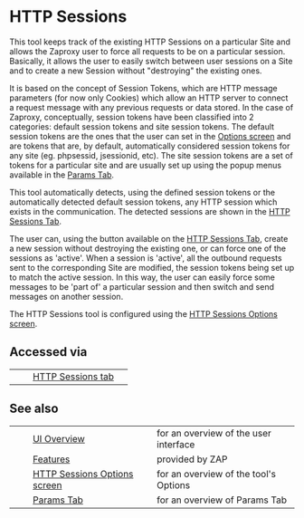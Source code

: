 # HTTP Sessions #

This tool keeps track of the existing HTTP Sessions on a particular Site and allows the Zaproxy user to force all requests to be on a particular session. Basically, it allows the user to easily switch between user sessions on a Site and to create a new Session without "destroying" the existing ones.

It is based on the concept of Session Tokens, which are HTTP message parameters (for now only Cookies) which allow an HTTP server to connect a request message with any previous requests or data stored. In the case of Zaproxy, conceptually, session tokens have been classified into 2 categories: default session tokens and site session tokens. The default session tokens are the ones that the user can set in the [Options screen][] and are tokens that are, by default, automatically considered session tokens for any site (eg. phpsessid, jsessionid, etc). The site session tokens are a set of tokens for a particular site and are usually set up using the popup menus available in the [Params Tab][].

This tool automatically detects, using the defined session tokens or the automatically detected default session tokens, any HTTP session which exists in the communication. The detected sessions are shown in the [HTTP Sessions Tab][].

The user can, using the button available on the [HTTP Sessions Tab][], create a new session without destroying the existing one, or can force one of the sessions as 'active'. When a session is 'active', all the outbound requests sent to the corresponding Site are modified, the session tokens being set up to match the active session. In this way, the user can easily force some messages to be 'part of' a particular session and then switch and send messages on another session.

The HTTP Sessions tool is configured using the [HTTP Sessions Options screen][Options screen].

## Accessed via ##

<table> 
 <tbody>
  <tr> 
   <td>&nbsp;&nbsp;&nbsp;&nbsp;</td> 
   <td><a href="HelpUiTabsHttpsessions" rel="nofollow">HTTP Sessions tab</a></td> 
   <td></td> 
  </tr> 
 </tbody>
</table>

## See also ##

<table> 
 <tbody>
  <tr> 
   <td>&nbsp;&nbsp;&nbsp;&nbsp;</td> 
   <td><a href="HelpUiOverview" rel="nofollow">UI Overview</a></td> 
   <td>for an overview of the user interface</td> 
  </tr> 
  <tr> 
   <td>&nbsp;&nbsp;&nbsp;&nbsp;</td> 
   <td><a href="HelpStartConceptsConcepts" rel="nofollow">Features</a></td> 
   <td>provided by ZAP</td> 
  </tr> 
  <tr> 
   <td>&nbsp;&nbsp;&nbsp;&nbsp;</td> 
   <td><a href="HelpUiDialogsOptionsHttpsessions" rel="nofollow">HTTP Sessions Options screen</a></td> 
   <td>for an overview of the tool's Options</td> 
  </tr> 
  <tr> 
   <td>&nbsp;&nbsp;&nbsp;&nbsp;</td> 
   <td><a href="HelpUiTabsParams" rel="nofollow">Params Tab</a></td> 
   <td>for an overview of Params Tab</td> 
  </tr> 
 </tbody>
</table>


[Options screen]: HelpUiDialogsOptionsHttpsessions
[Params Tab]: HelpUiTabsParams
[HTTP Sessions Tab]: HelpUiTabsHttpsessions